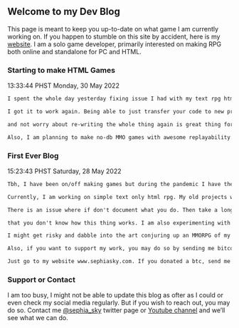 ## Welcome to my Dev Blog

This page is meant to keep you up-to-date on what game I am currently working on. If you happen to stumble on this site by accident, here is my [website](http://www.sephiasky.com/). I am a solo game developer, primarily interested on making RPG both online and standalone for PC and HTML.


### Starting to make HTML Games

13:33:44 PHST Monday, 30 May 2022

```markdown
I spent the whole day yesterday fixing issue I had with my text rpg html game.

I got it to work again. Being able to just transfer your code to new project

and not worry about re-writing the whole thing again is great thing for devs.

Also, I am planning to make no-db MMO games with awesome replayability. 

```


### First Ever Blog

15:23:43 PHST Saturday, 28 May 2022

```markdown
Tbh, I have been on/off making games but during the pandemic I have the time to start developing again.

Currently, I am working on simple text only html rpg. My old projects were buried somewhere, gone. 

There is an issue where if don't document what you do. Then take a long break. When you get back, you realize

that you don't know how this thing works. I am also experimenting with lots of gaming framework available. 

I might get risky and dabble into the art conjuring up an MMORPG of my own but who knows.

Also, if you want to support my work, you may do so by sending me bitcoin. 

Just go to my website www.sephiasky.com. If you donated a btc, send me a tweet to let me know.
```

### Support or Contact

I am too busy, I might not be able to update this blog as ofter as I could or even check my social media regularly. But if you wish to reach out, you may do so. Contact me [@sephia_sky](https://twitter.com/sephia_sky) twitter page or [Youtube channel](https://www.youtube.com/c/SephiaSkiesChannel/) and we’ll see what we can do.
